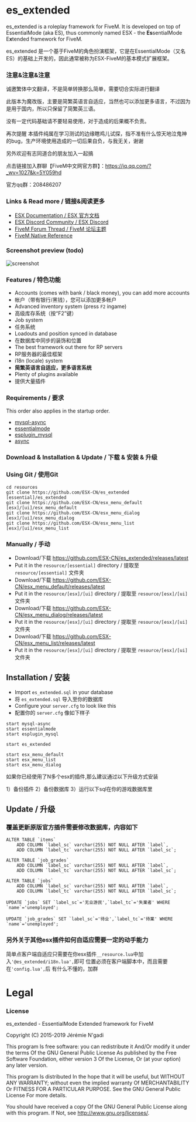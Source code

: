 # es_extended
es_extended is a roleplay framework for FiveM. It is developed on top of EssentialMode (aka ES), thus commonly named ESX - the **Es**sentialMode E**x**tended framework for FiveM.

es_extended 是一个基于FiveM的角色扮演框架，它是在EssentialMode（又名ES）的基础上开发的，因此通常被称为ESX-FiveM的基本模式扩展框架。

### 注意&注意&注意
诚邀繁体中文翻译，不是简单转换那么简单，需要切合实际进行翻译

此版本为魔改版，主要是简繁英语言自适应，当然也可以添加更多语言，不过因为是用于国内，所以只保留了简繁英三语。

没有一定代码基础请不要轻易使用，对于造成的后果概不负责。

再次提醒 本插件纯属在学习测试的边缘瞎鸡儿试探，指不准有什么惊天地泣鬼神的bug，生产环境使用造成的一切后果自负，与我无关，谢谢

另外欢迎有志同道合的朋友加入一起搞

点击链接加入群聊【FiveM中文网官方群】：https://jq.qq.com/?_wv=1027&k=5Y059hd

官方qq群：208486207

### Links & Read more / 链接&阅读更多
- [ESX Documentation / ESX 官方文档](https://esx-org.github.io/)
- [ESX Discord Community / ESX Discord](https://discord.gg/MsWzPqE)
- [FiveM Forum Thread / FiveM 论坛主题](https://forum.fivem.net/t/release-esx-base/39881)
- [FiveM Native Reference](https://runtime.fivem.net/doc/reference.html)

### Screenshot preview (todo)

![screenshot](http://i.imgur.com/aPFdJl3.jpg)

### Features / 特色功能
- Accounts (comes with bank / black money), you can add more accounts
- 帐户（带有银行/黑钱），您可以添加更多帐户
- Advanced inventory system (press `F2` ingame)
- 高级库存系统（按“F2”键）
- Job system
- 任务系统
- Loadouts and position synced in database
- 在数据库中同步的装饰和位置
- The best framework out there for RP servers
- RP服务器的最佳框架
- i18n (locale) system
- **简繁英语言自适应，更多语言系统**
- Plenty of plugins available
- 提供大量插件

### Requirements / 要求
This order also applies in the startup order.

- [mysql-async](https://github.com/brouznouf/fivem-mysql-async)
- [essentialmode](https://github.com/kanersps/essentialmode)
- [esplugin_mysql](https://github.com/kanersps/esplugin_mysql)
- [async](https://github.com/ESX-Org/async)

### Download & Installation & Update / 下载 & 安装 & 升级

### Using Git / 使用Git

```
cd resources
git clone https://github.com/ESX-CN/es_extended [essential]/es_extended
git clone https://github.com/ESX-CN/esx_menu_default [esx]/[ui]/esx_menu_default
git clone https://github.com/ESX-CN/esx_menu_dialog [esx]/[ui]/esx_menu_dialog
git clone https://github.com/ESX-CN/esx_menu_list [esx]/[ui]/esx_menu_list
```

### Manually / 手动
- Download/下载 https://github.com/ESX-CN/es_extended/releases/latest
- Put it in the `resource/[essential]` directory / 提取至 `resource/[essential]` 文件夹
- Download/下载 https://github.com/ESX-CN/esx_menu_default/releases/latest
- Put it in the `resource/[esx]/[ui]` directory / 提取至 `resource/[esx]/[ui]` 文件夹
- Download/下载 https://github.com/ESX-CN/esx_menu_dialog/releases/latest
- Put it in the `resource/[esx]/[ui]` directory / 提取至 `resource/[esx]/[ui]` 文件夹
- Download/下载 https://github.com/ESX-CN/esx_menu_list/releases/latest
- Put it in the `resource/[esx]/[ui]` directory / 提取至 `resource/[esx]/[ui]` 文件夹

## Installation / 安装
- Import `es_extended.sql` in your database 
- 将 `es_extended.sql` 导入至你的数据库
- Configure your `server.cfg` to look like this
- 配置你的 `server.cfg` 像如下样子

```
start mysql-async
start essentialmode
start esplugin_mysql

start es_extended

start esx_menu_default
start esx_menu_list
start esx_menu_dialog
```

如果你已经使用了N多个esx的插件,那么建议通过以下升级方式安装

1）备份插件
2）备份数据库
3）运行以下sql在你的游戏数据库里

## Update / 升级
### 覆盖更新原版官方插件需要修改数据库，内容如下
```
ALTER TABLE `items`
	ADD COLUMN `label_sc` varchar(255) NOT NULL AFTER `label`,
	ADD COLUMN `label_tc` varchar(255) NOT NULL AFTER `label_sc`;

ALTER TABLE `job_grades`
	ADD COLUMN `label_sc` varchar(255) NOT NULL AFTER `label`,
	ADD COLUMN `label_tc` varchar(255) NOT NULL AFTER `label_sc`;

ALTER TABLE `jobs`
	ADD COLUMN `label_sc` varchar(255) NOT NULL AFTER `label`,
	ADD COLUMN `label_tc` varchar(255) NOT NULL AFTER `label_sc`;

UPDATE `jobs` SET `label_sc`='无业游民',`label_tc`='失業者' WHERE `name`='unemployed';

UPDATE `job_grades` SET `label_sc`='待业',`label_tc`='待業' WHERE `name`='unemployed';
```

### 另外关于其他esx插件如何自适应需要一定的动手能力
简单点客户端自适应只需要在你esx插件`__resource.lua`中加入`'@es_extended/i18n.lua',`即可
位置必须在客户端脚本中，而且需要在`'config.lua',`后
有什么不懂的，加群

# Legal
### License
es_extended - EssentialMode Extended framework for FiveM

Copyright (C) 2015-2019 Jérémie N'gadi

This program Is free software: you can redistribute it And/Or modify it under the terms Of the GNU General Public License As published by the Free Software Foundation, either version 3 Of the License, Or (at your option) any later version.

This program Is distributed In the hope that it will be useful, but WITHOUT ANY WARRANTY; without even the implied warranty Of MERCHANTABILITY Or FITNESS FOR A PARTICULAR PURPOSE. See the GNU General Public License For more details.

You should have received a copy Of the GNU General Public License along with this program. If Not, see http://www.gnu.org/licenses/.
